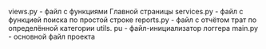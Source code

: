 views.py - файл с функциями Главной страницы
services.py - файл с функцией поиска по простой строке
reports.py - файл с отчётом трат по определённой категории
utils. pu - файл-инициализатор логгера
main.py - основной файл проекта